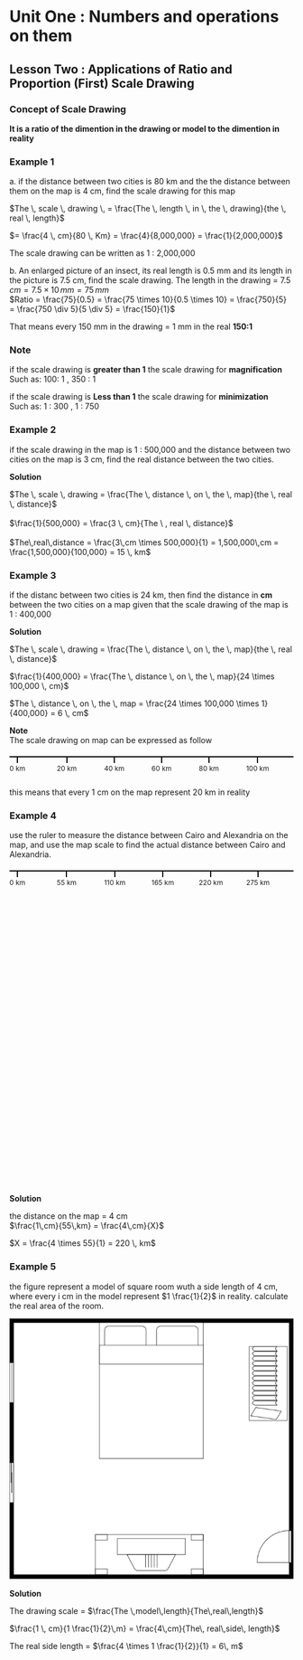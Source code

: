 <link rel="stylesheet" href="https://unpkg.com/leaflet@1.7.1/dist/leaflet.css" />
<script src="https://unpkg.com/leaflet@1.7.1/dist/leaflet.js"></script>


# Unit One : Numbers and operations on them
## Lesson Two : Applications of Ratio and Proportion (First) Scale Drawing  

### Concept of Scale Drawing  

**It is a ratio of the dimention in the drawing or model to the dimention in reality**  


### Example 1  

a. if the distance between two cities is 80 km and the the distance between them on the map is 4 cm, find the scale drawing for this map  

$The \, scale \, drawing \, = \frac{The \, length \, in \, the \, drawing}{the \, real \, length}$  

$= \frac{4 \, cm}{80 \, Km} = \frac{4}{8,000,000} = \frac{1}{2,000,000}$  

The scale drawing can be written as 1 : 2,000,000


b. An enlarged picture of an insect, its real length is 0.5 mm and its length in the picture is 7.5 cm, find the scale drawing.
   The length in the drawing = 
  $7.5 \, cm = 7.5 \times 10 \, mm = 75 \, mm$  
  $Ratio = \frac{75}{0.5} = \frac{75 \times 10}{0.5 \times 10} = \frac{750}{5} = \frac{750 \div 5}{5 \div 5} = \frac{150}{1}$
   
   That means every 150 mm in the drawing = 1 mm in the real **150:1**

### Note  
if the scale drawing is **greater than 1** the scale drawing for **magnification**  
Such as: 100: 1 , 350 : 1  

if the scale drawing is **Less than 1** the scale drawing for **minimization**  
Such as: 1 : 300 , 1 : 750  


### Example 2  

if the scale drawing in the map is 1 : 500,000 and the distance between two cities on the map is 3 cm, find the real distance between the two cities.  

**Solution**  

$The \, scale \, drawing = \frac{The \, distance \, on \, the \, map}{the \, real \, distance}$  
<br>
$\frac{1}{500,000} = \frac{3 \, cm}{The \ , real \, distance}$  
<br>
$The\,real\,distance = \frac{3\,cm \times 500,000}{1} = 1,500,000\,cm = \frac{1,500,000}{100,000} = 15 \, km$  


### Example 3  

if the distanc between two cities is 24 km, then find the distance in **cm** between the two cities on a map given that the scale drawing of the map is 1 : 400,000  

**Solution**  

$The \, scale \, drawing = \frac{The \, distance \, on \, the \, map}{the \, real \, distance}$  

$\frac{1}{400,000} = \frac{The \, distance \, on \, the \, map}{24 \times 100,000 \, cm}$

$The \, distance \, on \, the \, map = \frac{24 \times 100,000 \times 1}{400,000} = 6 \, cm$  

**Note**  
The scale drawing on map can be expressed as follow  


<div style="position: relative; height: 2px; border-top: 2px solid black; margin: 20px 0;">
  <div style="position: absolute; left: 0%; text-align: center;">
    <div style="height: 10px; width: 2px; background-color: black; margin: auto;"></div>
    <span style="font-size: 12px;">0 km</span>
  </div>
  <div style="position: absolute; left: 16.67%; text-align: center;">
    <div style="height: 10px; width: 2px; background-color: black; margin: auto;"></div>
    <span style="font-size: 12px;">20 km</span>
  </div>
  <div style="position: absolute; left: 33.33%; text-align: center;">
    <div style="height: 10px; width: 2px; background-color: black; margin: auto;"></div>
    <span style="font-size: 12px;">40 km</span>
  </div>
  <div style="position: absolute; left: 50%; text-align: center;">
    <div style="height: 10px; width: 2px; background-color: black; margin: auto;"></div>
    <span style="font-size: 12px;">60 km</span>
  </div>
  <div style="position: absolute; left: 66.67%; text-align: center;">
    <div style="height: 10px; width: 2px; background-color: black; margin: auto;"></div>
    <span style="font-size: 12px;">80 km</span>
  </div>
  <div style="position: absolute; left: 83.33%; text-align: center;">
    <div style="height: 10px; width: 2px; background-color: black; margin: auto;"></div>
    <span style="font-size: 12px;">100 km</span>
  </div>
</div>


  
  <br>
  

this means that every 1 cm on the map represent 20 km in reality  

### Example 4  

use the ruler to measure the distance between Cairo and Alexandria on the map, and use the map scale to find the actual distance between Cairo and Alexandria.  



<div style="position: relative; height: 2px; border-top: 2px solid black; margin: 20px 0;">
  <div style="position: absolute; left: 0%; text-align: center;">
    <div style="height: 10px; width: 2px; background-color: black; margin: auto;"></div>
    <span style="font-size: 12px;">0 km</span>
  </div>
  <div style="position: absolute; left: 16.67%; text-align: center;">
    <div style="height: 10px; width: 2px; background-color: black; margin: auto;"></div>
    <span style="font-size: 12px;">55 km</span>
  </div>
  <div style="position: absolute; left: 33.33%; text-align: center;">
    <div style="height: 10px; width: 2px; background-color: black; margin: auto;"></div>
    <span style="font-size: 12px;">110 km</span>
  </div>
  <div style="position: absolute; left: 50%; text-align: center;">
    <div style="height: 10px; width: 2px; background-color: black; margin: auto;"></div>
    <span style="font-size: 12px;">165 km</span>
  </div>
  <div style="position: absolute; left: 66.67%; text-align: center;">
    <div style="height: 10px; width: 2px; background-color: black; margin: auto;"></div>
    <span style="font-size: 12px;">220 km</span>
  </div>
  <div style="position: absolute; left: 83.33%; text-align: center;">
    <div style="height: 10px; width: 2px; background-color: black; margin: auto;"></div>
    <span style="font-size: 12px;">275 km</span>
  </div>
</div>


  
  <br>

<div id="map" style="height: 500px;"></div>

<script>
  var map = L.map('map').setView([26.8206, 30.8025], 6); // مركز مصر

  // إضافة الخريطة
  L.tileLayer('https://{s}.tile.openstreetmap.org/{z}/{x}/{y}.png', {
    attribution: '&copy; <a href="https://www.openstreetmap.org/copyright">OpenStreetMap</a> contributors'
  }).addTo(map);

  // إضافة مواقع القاهرة والإسكندرية
  var cairo = L.marker([30.0444, 31.2357]).addTo(map).bindPopup("القاهرة");
  var alexandria = L.marker([31.2001, 29.9187]).addTo(map).bindPopup("الإسكندرية");

  // رسم خط بين القاهرة والإسكندرية
  var line = L.polyline([[30.0444, 31.2357], [31.2001, 29.9187]], {color: 'blue'}).addTo(map);
</script>  


<br>  


**Solution**  

the distance on the map = 4 cm  
$\frac{1\,cm}{55\,km} = \frac{4\,cm}{X}$  

$X = \frac{4 \times 55}{1} = 220 \, km$


### Example 5  

the figure represent a model of square room wuth a side length of 4 cm, where every i cm in the model represent $1 \frac{1}{2}$ in reality.
calculate the real area of the room.  

![image1](/docs/assets/room.png)



**Solution**

The drawing scale = $\frac{The \,model\,length}{The\,real\,length}$  

$\frac{1 \, cm}{1 \frac{1}{2}\,m} = \frac{4\,cm}{The\, real\,side\, length}$  

The real side length = $\frac{4 \times 1 \frac{1}{2}}{1} = 6\, m$  



[def]: /docs/assets/room.png